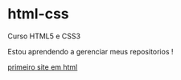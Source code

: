 # html-css
 Curso HTML5 e CSS3

Estou aprendendo a gerenciar meus repositorios !

<a href="https://lawlietry.github.io/exercicios/ex001">primeiro site em html</a>
